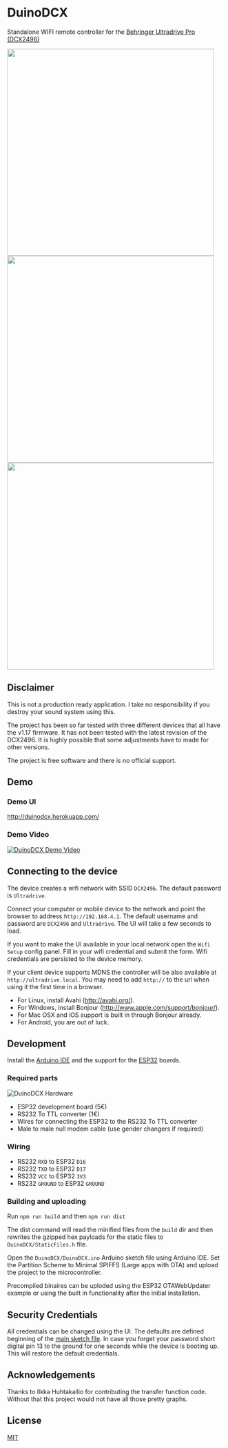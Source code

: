 
DuinoDCX
========
Standalone WIFI remote controller for the [Behringer Ultradrive Pro (DCX2496)](http://www.musictri.be/p/P0B6H)

<img src="https://i.imgur.com/OymCbZR.png" width="480">
<img src="https://i.imgur.com/oTpUWA9.png" width="480">
<img src="https://i.imgur.com/oakrMMH.png" width="480">

## Disclaimer
This is not a production ready application. I take no responsibility if you destroy your sound system using this.

The project has been so far tested with three different devices that all have the v1.17 firmware. It has not been tested with the latest revision of the DCX2496. It is highly possible that some adjustments have to made for other versions.

The project is free software and there is no official support. 

## Demo
### Demo UI
http://duinodcx.herokuapp.com/

### Demo Video
[![DuinoDCX Demo Video](https://img.youtube.com/vi/Z5CDjev1ydA/0.jpg)](https://www.youtube.com/watch?v=Z5CDjev1ydA)

## Connecting to the device
The device creates a wifi network with SSID `DCX2496`. The default password is `Ultradrive`.

Connect your computer or mobile device to the network and point the browser to address `http://192.168.4.1`. The default username and password are `DCX2496` and `Ultradrive`. The UI will take a few seconds to load.

If you want to make the UI available in your local network open the `Wifi Setup` config panel. Fill in your wifi credential and submit the form. Wifi credentials are persisted to the device memory.

If your client device supports MDNS the controller will be also available at `http://ultradrive.local`. You may need to add `http://` to the url when using it the first time in a browser.
  - For Linux, install Avahi (http://avahi.org/).
  - For Windows, install Bonjour (http://www.apple.com/support/bonjour/).
  - For Mac OSX and iOS support is built in through Bonjour already.
  - For Android, you are out of luck.
  
## Development
Install the [Arduino IDE](https://www.arduino.cc/en/Main/Software) and the support for the [ESP32](https://github.com/espressif/arduino-esp32#installation-instructions) boards.

### Required parts
![DuinoDCX Hardware](https://i.imgur.com/zYhEit9.jpg)

* ESP32 development board (5€)
* RS232 To TTL converter (1€)
* Wires for connecting the ESP32 to the RS232 To TTL converter
* Male to male null modem cable (use gender changers if required)

### Wiring
* RS232 `RXD` to ESP32 `D16`
* RS232 `TXD` to ESP32 `D17`
* RS232 `VCC` to ESP32 `3V3`
* RS232 `GROUND` to ESP32 `GROUND`

### Building and uploading
Run `npm run build` and then `npm run dist`

The dist command will read the minified files from the `build` dir and then rewrites the gzipped hex payloads for the static files to `DuinoDCX/StaticFiles.h` file.

Open the `DuinoDCX/DuinoDCX.ino` Arduino sketch file using Arduino IDE. Set the Partition Scheme to Minimal SPIFFS (Large apps with OTA) and upload the project to the microcontroller.

Precompiled binaires can be uploded using the ESP32 OTAWebUpdater example or using the built in functionality after the initial installation.

## Security Credentials
All credentials can be changed using the UI. The defaults are defined beginning of the [main sketch file](https://github.com/lasselukkari/DuinoDCX/blob/master/DuinoDCX/DuinoDCX.ino). In case you forget your password short digital pin 13 to the ground for one seconds while the device is booting up. This will restore the default credentials.

## Acknowledgements
Thanks to Ilkka Huhtakallio for contributing the transfer function code. Without that this project would not have all those pretty graphs.

## License
[MIT](LICENSE)
